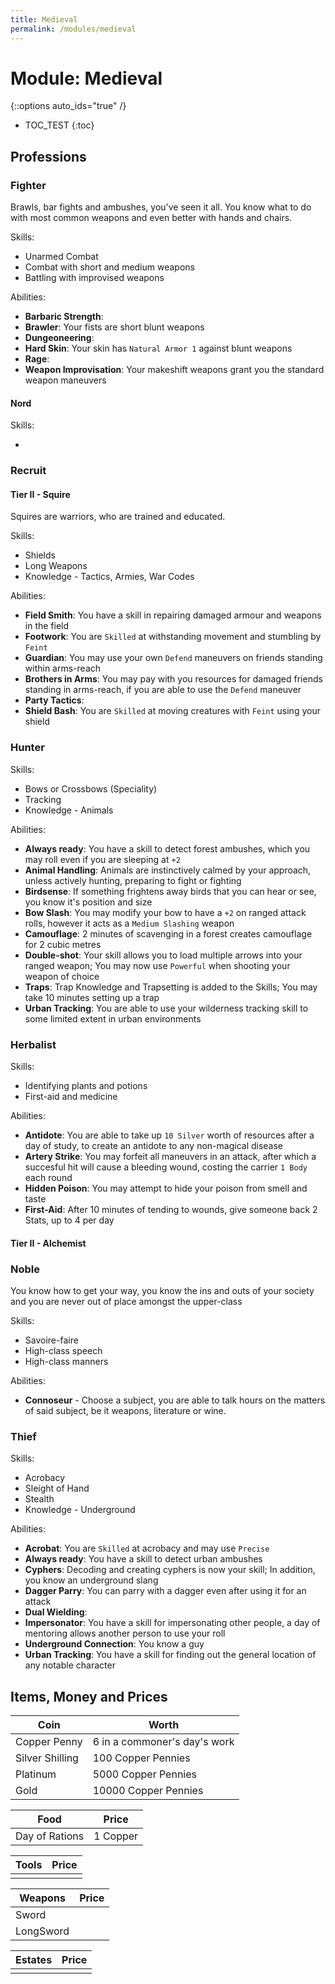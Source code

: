 ```yaml
---
title: Medieval
permalink: /modules/medieval
---
```


# Module: Medieval

{::options auto_ids="true" /}

- TOC_TEST
{:toc}

## Professions

### Fighter

Brawls, bar fights and ambushes, you've seen it all.
You know what to do with most common weapons
and even better with hands and chairs.

Skills:

- Unarmed Combat
- Combat with short and medium weapons
- Battling with improvised weapons

Abilities:

- **Barbaric Strength**:
- **Brawler**: Your fists are short blunt weapons
- **Dungeoneering**:
- **Hard Skin**: Your skin has `Natural Armor 1` against blunt weapons
- **Rage**:
- **Weapon Improvisation**: Your makeshift weapons grant you the standard weapon maneuvers

#### Nord

Skills:

-

### Recruit

#### Tier II - Squire

Squires are warriors, who are trained and educated.

Skills:

- Shields
- Long Weapons
- Knowledge - Tactics, Armies, War Codes

Abilities:

- **Field Smith**: You have a skill in repairing damaged armour and weapons in the field
- **Footwork**: You are `Skilled` at withstanding movement and stumbling by `Feint`
- **Guardian**: You may use your own `Defend` maneuvers on friends standing within arms-reach
- **Brothers in Arms**: You may pay with you resources for damaged friends standing in arms-reach, if you are able to use the `Defend` maneuver
- **Party Tactics**:
- **Shield Bash**: You are `Skilled` at moving creatures with `Feint` using your shield

### Hunter

Skills:

- Bows or Crossbows (Speciality)
- Tracking
- Knowledge - Animals

Abilities:

- **Always ready**: You have a skill to detect forest ambushes, which you may roll even if you are sleeping at `+2`
- **Animal Handling**: Animals are instinctively calmed by your approach, unless actively hunting, preparing to fight or fighting
- **Birdsense**: If something frightens away birds that you can hear or see, you know it's position and size
- **Bow Slash**: You may modify your bow to have a `+2` on ranged attack rolls, however it acts as a `Medium Slashing` weapon
- **Camouflage**: 2 minutes of scavenging in a forest creates camouflage for 2 cubic metres
- **Double-shot**: Your skill allows you to load multiple arrows into your ranged weapon; You may now use `Powerful` when shooting your weapon of choice
- **Traps**: Trap Knowledge and Trapsetting is added to the Skills; You may take 10 minutes setting up a trap
- **Urban Tracking**: You are able to use your wilderness tracking skill to some limited extent in urban environments

### Herbalist

Skills:

- Identifying plants and potions
- First-aid and medicine

Abilities:

- **Antidote**: You are able to take up `10 Silver` worth of resources after a day of study, to create an antidote to any non-magical disease
- **Artery Strike**: You may forfeit all maneuvers in an attack, after which a succesful hit will cause a bleeding wound, costing the carrier `1 Body` each round
- **Hidden Poison**: You may attempt to hide your poison from smell and taste
- **First-Aid**: After 10 minutes of tending to wounds, give someone back 2 Stats, up to 4 per day

#### Tier II - Alchemist

### Noble

You know how to get your way, you know the ins and outs of your society and you are never out of place amongst the upper-class

Skills:

- Savoire-faire
- High-class speech
- High-class manners

Abilities:

- **Connoseur** - Choose a subject, you are able to talk hours on the matters of said subject, be it weapons, literature or wine.

### Thief

Skills:

- Acrobacy
- Sleight of Hand
- Stealth
- Knowledge - Underground

Abilities:

- **Acrobat**: You are `Skilled` at acrobacy and may use `Precise`
- **Always ready**: You have a skill to detect urban ambushes
- **Cyphers**: Decoding and creating cyphers is now your skill; In addition, you know an underground slang
- **Dagger Parry**: You can parry with a dagger even after using it for an attack
- **Dual Wielding**:
- **Impersonator**: You have a skill for impersonating other people, a day of mentoring allows another person to use your roll
- **Underground Connection**: You know a guy
- **Urban Tracking**: You have a skill for finding out the general location of any notable character

## Items, Money and Prices

|Coin|Worth|
|---|---|
|Copper Penny|6 in a commoner's day's work|
|Silver Shilling|100 Copper Pennies|
|Platinum|5000 Copper Pennies|
|Gold|10000 Copper Pennies|

|Food|Price|
|---|---|
|Day of Rations|1 Copper|

|Tools|Price|
|---|---|
|||

|Weapons|Price|
|---|---|
|Sword||
|LongSword||

|Estates|Price|
|---|---|
|||
